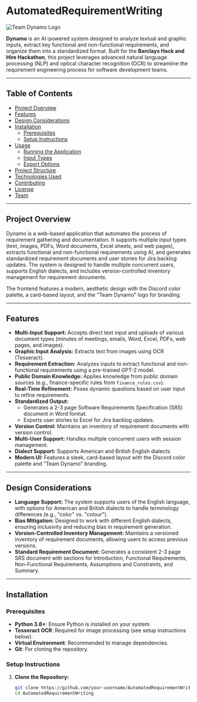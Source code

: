 # AutomatedRequirementWriting

![Team Dynamo Logo](logo.png)

**Dynamo** is an AI-powered system designed to analyze textual and graphic inputs, extract key functional and non-functional requirements, and organize them into a standardized format. Built for the **Barclays Hack and Hire Hackathon**, this project leverages advanced natural language processing (NLP) and optical character recognition (OCR) to streamline the requirement engineering process for software development teams.

---

## Table of Contents

- [Project Overview](#project-overview)
- [Features](#features)
- [Design Considerations](#design-considerations)
- [Installation](#installation)
  - [Prerequisites](#prerequisites)
  - [Setup Instructions](#setup-instructions)
- [Usage](#usage)
  - [Running the Application](#running-the-application)
  - [Input Types](#input-types)
  - [Export Options](#export-options)
- [Project Structure](#project-structure)
- [Technologies Used](#technologies-used)
- [Contributing](#contributing)
- [License](#license)
- [Team](#team)

---

## Project Overview

Dynamo is a web-based application that automates the process of requirement gathering and documentation. It supports multiple input types (text, images, PDFs, Word documents, Excel sheets, and web pages), extracts functional and non-functional requirements using AI, and generates standardized requirement documents and user stories for Jira backlog updates. The system is designed to handle multiple concurrent users, supports English dialects, and includes version-controlled inventory management for requirement documents.

The frontend features a modern, aesthetic design with the Discord color palette, a card-based layout, and the "Team Dynamo" logo for branding.

---

## Features

- **Multi-Input Support:** Accepts direct text input and uploads of various document types (minutes of meetings, emails, Word, Excel, PDFs, web pages, and images).
- **Graphic Input Analysis:** Extracts text from images using OCR (Tesseract).
- **Requirement Extraction:** Analyzes inputs to extract functional and non-functional requirements using a pre-trained GPT-2 model.
- **Public Domain Knowledge:** Applies knowledge from public domain sources (e.g., finance-specific rules from `finance_rules.csv`).
- **Real-Time Refinement:** Poses dynamic questions based on user input to refine requirements.
- **Standardized Output:**
  - Generates a 2-3 page Software Requirements Specification (SRS) document in Word format.
  - Exports user stories to Excel for Jira backlog updates.
- **Version Control:** Maintains an inventory of requirement documents with version control.
- **Multi-User Support:** Handles multiple concurrent users with session management.
- **Dialect Support:** Supports American and British English dialects.
- **Modern UI:** Features a sleek, card-based layout with the Discord color palette and "Team Dynamo" branding.

---

## Design Considerations

- **Language Support:** The system supports users of the English language, with options for American and British dialects to handle terminology differences (e.g., "color" vs. "colour").
- **Bias Mitigation:** Designed to work with different English dialects, ensuring inclusivity and reducing bias in requirement generation.
- **Version-Controlled Inventory Management:** Maintains a versioned inventory of requirement documents, allowing users to access previous versions.
- **Standard Requirement Document:** Generates a consistent 2-3 page SRS document with sections for Introduction, Functional Requirements, Non-Functional Requirements, Assumptions and Constraints, and Summary.

---

## Installation

### Prerequisites

- **Python 3.8+**: Ensure Python is installed on your system.
- **Tesseract OCR**: Required for image processing (see setup instructions below).
- **Virtual Environment**: Recommended to manage dependencies.
- **Git**: For cloning the repository.

### Setup Instructions

1. **Clone the Repository:**
   ```bash
   git clone https://github.com/your-username/AutomatedRequirementWriting.git
   cd AutomatedRequirementWriting
